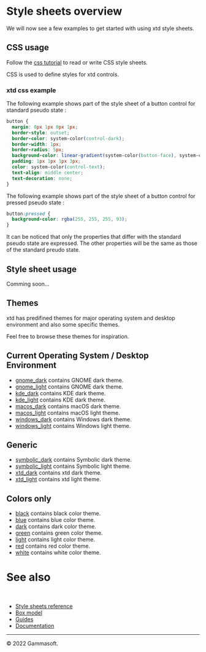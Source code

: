 # Style sheets overview

We will now see a few examples to get started with using xtd style sheets.

## CSS usage

Follow the [css tutorial](https://www.w3schools.com/css/default.asp) to read or write CSS style sheets.

CSS is used to define styles for xtd controls.

### xtd css example

The following example shows part of the style sheet of a button control for standard pseudo state :

```css
button {
  margin: 0px 1px 0px 1px;
  border-style: outset;
  border-color: system-color(control-dark);
  border-width: 1px;
  border-radius: 5px;
  background-color: linear-gradient(system-color(button-face), system-color(button-face));
  padding: 1px 1px 1px 3px;
  color: system-color(control-text);
  text-align: middle center;
  text-decoration: none;
}
```

The following example shows part of the style sheet of a button control for pressed pseudo state :

```css
button:pressed {
  background-color: rgba(255, 255, 255, 93);
}
```

It can be noticed that only the properties that differ with the standard pseudo state are expressed.
The other properties will be the same as those of the standard preudo state.

## Style sheet usage

Comming soon...

## Themes

xtd has predifined themes for major operating system and desktop environment and also some specific themes.

Feel free to browse these themes for inspiration.

## Current Operating System / Desktop Environment

* [gnome_dark](https://github.com/gammasoft71/xtd/tree/master/themes/gnome_dark) contains GNOME dark theme.
* [gnome_light](https://github.com/gammasoft71/xtd/tree/master/themes/gnome_light) contains GNOME dark theme.
* [kde_dark](https://github.com/gammasoft71/xtd/tree/master/themes/kde_dark) contains KDE dark theme.
* [kde_light](https://github.com/gammasoft71/xtd/tree/master/themes/kde_light) contains KDE dark theme.
* [macos_dark](https://github.com/gammasoft71/xtd/tree/master/themes/macos_dark) contains macOS dark theme.
* [macos_light](https://github.com/gammasoft71/xtd/tree/master/themes/macos_dark) contains macOS light theme.
* [windows_dark](https://github.com/gammasoft71/xtd/tree/master/themes/windows_dark) contains Windows dark theme.
* [windows_light](https://github.com/gammasoft71/xtd/tree/master/themes/windows_light) contains Windows light theme.

## Generic

* [symbolic_dark](https://github.com/gammasoft71/xtd/tree/master/themes/symbolic_dark) contains Symbolic dark theme.
* [symbolic_light](https://github.com/gammasoft71/xtd/tree/master/themes/symbolic_light) contains Symbolic light theme.
* [xtd_dark](https://github.com/gammasoft71/xtd/tree/master/themes/xtd_dark) contains xtd dark theme.
* [xtd_light](https://github.com/gammasoft71/xtd/tree/master/themes/xtd_light) contains xtd light theme.

## Colors only

* [black](https://github.com/gammasoft71/xtd/tree/master/themes/black) contains black color theme.
* [blue](https://github.com/gammasoft71/xtd/tree/master/themes/blue) contains blue color theme.
* [dark](https://github.com/gammasoft71/xtd/tree/master/themes/dark) contains dark color theme.
* [green](https://github.com/gammasoft71/xtd/tree/master/themes/green) contains green color theme.
* [light](https://github.com/gammasoft71/xtd/tree/master/themes/light) contains light color theme.
* [red](https://github.com/gammasoft71/xtd/tree/master/themes/red) contains red color theme.
* [white](https://github.com/gammasoft71/xtd/tree/master/themes/white) contains white color theme.

# See also
​
* [Style sheets reference](guide_style_sheets_reference.md)
* [Box model](guide_style_sheets_box_model.md)
* [Guides](guides.md)
* [Documentation](documentation.md)

______________________________________________________________________________________________

© 2022 Gammasoft.
